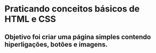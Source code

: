 # Praticando conceitos básicos de HTML e CSS
## Objetivo foi criar uma página simples contendo hiperligações, botões e imagens. 
